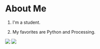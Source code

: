 # About Me

1. I'm a student.

2. My favorites are Python and Processing.

![](https://github-readme-stats.vercel.app/api/top-langs?username=scotch-jp)
![](https://skillicons.dev/icons?i=swift,python,processing,windows,mac,linux)
